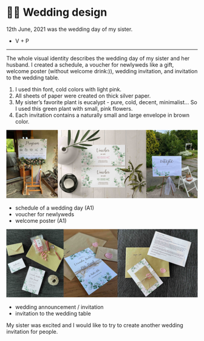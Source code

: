 # 🌸🌿 Wedding design

12th June, 2021 was the wedding day of my sister.

- V + P
---
The whole visual identity describes the wedding day of my sister and her husband.
I created a schedule, a voucher for newlyweds like a gift, welcome poster (without welcome drink:)), wedding invitation, and invitation to the wedding table.

1. I used thin font, cold colors with light pink. 
2. All sheets of paper were created on thick silver paper.
3. My sister’s favorite plant is eucalypt - pure, cold, decent, minimalist… So I used this green plant with small, pink flowers.
4. Each invitation contains a naturally small and large envelope in brown color.

![Alt text description.](kolaz.jpg)

- schedule of a wedding day (A1)
- voucher for newlyweds
- welcome poster (A1)

![Alt text description.](kolaz2.jpg)

- wedding announcement / invitation
- invitation to the wedding table

My sister was excited and I would like to try to create another wedding invitation for people.
